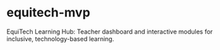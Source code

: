 # equitech-mvp
EquiTech Learning Hub: Teacher dashboard and interactive modules for inclusive, technology-based learning.

